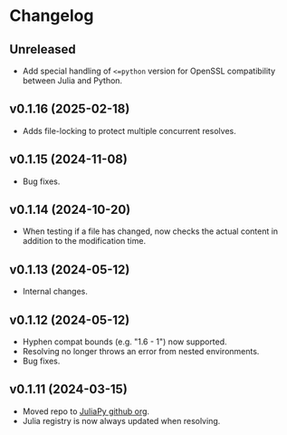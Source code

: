 # Changelog

## Unreleased
* Add special handling of `<=python` version for OpenSSL compatibility between Julia and Python.

## v0.1.16 (2025-02-18)
* Adds file-locking to protect multiple concurrent resolves.

## v0.1.15 (2024-11-08)
* Bug fixes.

## v0.1.14 (2024-10-20)
* When testing if a file has changed, now checks the actual content in addition to the
  modification time.

## v0.1.13 (2024-05-12)
* Internal changes.

## v0.1.12 (2024-05-12)
* Hyphen compat bounds (e.g. "1.6 - 1") now supported.
* Resolving no longer throws an error from nested environments.
* Bug fixes.

## v0.1.11 (2024-03-15)
* Moved repo to [JuliaPy github org](https://github.com/JuliaPy).
* Julia registry is now always updated when resolving.
